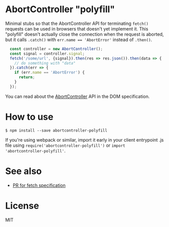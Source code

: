 # AbortController "polyfill"

Minimal stubs so that the AbortController API for terminating ```fetch()``` requests can be used in
browsers that doesn't yet implement it. This "polyfill" doesn't actually close the connection when
the request is aborted, but it calls ```.catch()``` with ```err.name == 'AbortError'``` instead of
```.then()```.

```js
  const controller = new AbortController();
  const signal = controller.signal;
  fetch('/some/url', {signal}).then(res => res.json()).then(data => {
    // do something with "data"
  }).catch(err => {
    if (err.name == 'AbortError') {
      return;
    }
  });
```

You can read about the [AbortController](https://dom.spec.whatwg.org/#aborting-ongoing-activities) API in the DOM specification.

# How to use

```shell
$ npm install --save abortcontroller-polyfill
```

If you're using webpack or similar, import it early in your client entrypoint .js file using
```require('abortcontroller-polyfill')``` or ```import 'abortcontroller-polyfill'```.


# See also

* [PR for fetch specification](https://github.com/whatwg/fetch/pull/523)

# License

MIT
